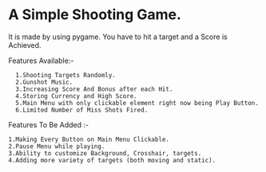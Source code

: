 # A Simple Shooting Game.
It is made by using pygame. You have to hit a target and a Score is Achieved.

Features Available:-
```
  1.Shooting Targets Randomly.
  2.Gunshot Music.
  3.Increasing Score And Bonus after each Hit.
  4.Storing Currency and High Score.
  5.Main Menu with only clickable element right now being Play Button.
  6.Limited Number of Miss Shots Fired.
```

Features To Be Added :-
```
1.Making Every Button on Main Menu Clickable.
2.Pause Menu while playing.
3.Ability to customize Background, Crosshair, targets.
4.Adding more variety of targets (both moving and static).
```
